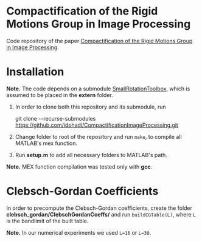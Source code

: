 # Compactification of the Rigid Motions Group in Image Processing

Code repository of the paper [Compactification of the Rigid Motions Group in Image Processing](https://arxiv.org/abs/2106.13505).

# Installation

**Note.** The code depends on a submodule [SmallRotationToolbox](https://github.com/idohadi/SmallRotationToolbox), which is assumed to be placed in the __extern__ folder. 

1. In order to clone both this repository and its submodule, run 

    git clone --recurse-submodules https://github.com/idohadi/CompactificationImageProcessing.git
    
1. Change folder to root of the repository and run `make`, to compile all MATLAB's mex function.

1. Run __setup.m__ to add all necessary folders to MATLAB's path.

**Note.** MEX function compilation was tested only with __gcc__.

# Clebsch-Gordan Coefficients
In order to precompute the Clebsch-Gordan coefficients, create the folder __clebsch_gordan/ClebschGordanCoeffs/__ and run `buildCGTable(L)`, where `L` is the bandlimit of the built table.

**Note.** In our numerical experiments we used `L=16` or `L=30`.
